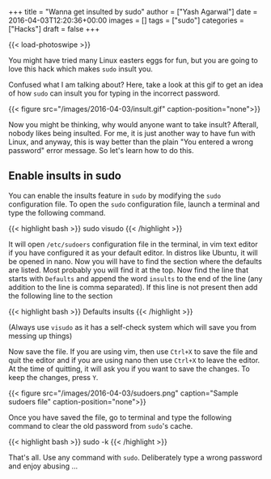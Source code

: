 +++
title = "Wanna get insulted by sudo"
author = ["Yash Agarwal"]
date = 2016-04-03T12:20:36+00:00
images = []
tags = ["sudo"]
categories = ["Hacks"]
draft = false
+++

{{< load-photoswipe >}}

  You might have tried many Linux easters eggs for fun, but you are going to love this hack which makes `sudo` insult you.

  Confused what I am talking about? Here, take a look at this gif to get an idea of how `sudo` can insult you for typing in the incorrect password.

{{< figure src="/images/2016-04-03/insult.gif" caption-position="none">}}

  Now you might be thinking, why would anyone want to take insult? Afterall, nobody likes being insulted. For me, it is just another way to have fun with Linux, and anyway, this is way better than the plain "You entered a wrong password" error message. So let's learn how to do this.

## Enable insults in sudo
You can enable the insults feature in `sudo` by modifying the `sudo` configuration file. To open the `sudo` configuration file, launch a terminal and type the following command.

{{< highlight bash >}}
sudo visudo
{{< /highlight >}}

It will open `/etc/sudoers` configuration file in the terminal, in vim text editor if you have configured it as your default editor. In distros like Ubuntu, it will be opened in nano. Now you will have to find the section where the defaults are listed. Most probably you will find it at the top. Now find the line that starts with `Defaults` and append the word `insults` to the end of the line (any addition to the line is comma separated). If this line is not present then add the following line to the section

{{< highlight bash >}}
Defaults insults
{{< /highlight >}}

(Always use `visudo` as it has a self-check system which will save you from messing up things)

Now save the file. If you are using vim, then use `Ctrl+X` to save the file and quit the editor and if you are using nano then use `Ctrl+X` to leave the editor. At the time of quitting, it will ask you if you want to save the changes. To keep the changes, press `Y`.


{{< figure src="/images/2016-04-03/sudoers.png" caption="Sample sudoers file" caption-position="none">}}

Once you have saved the file, go to terminal and type the following command to clear the old password from `sudo`'s cache.

{{< highlight bash >}}
sudo -k
{{< /highlight >}}

That's all. Use any command with `sudo`. Deliberately type a wrong password and enjoy abusing ...
